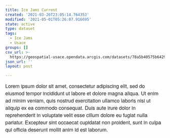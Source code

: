 ```yaml
---
title: Ice Jams Current
created: '2021-03-26T23:05:14.764353'
modified: '2021-05-01T05:26:07.916695'
state: active
type: dataset
tags:
  - Ice Jams
  - Usace
groups: []
csv_url: >-
  https://geospatial-usace.opendata.arcgis.com/datasets/78a5b40575b6429d9d96da774e3884b5_0.csv?outSR=%7B%22latestWkid%22%3A3857%2C%22wkid%22%3A102100%7D
json_url: ''
layout: post

---
```

<div style='font-family:&quot;Avenir Next W01&quot;, &quot;Avenir Next W00&quot;, &quot;Avenir Next&quot;, Avenir, &quot;Helvetica Neue&quot;, sans-serif; font-size:16px;'><div style='margin-bottom:3rem;'><div><div style='max-width:100%; display:inherit;'>Lorem ipsum dolor sit amet, consectetur adipiscing elit, sed do eiusmod tempor incididunt ut labore et dolore magna aliqua. Ut enim ad minim veniam, quis nostrud exercitation ullamco laboris nisi ut aliquip ex ea commodo consequat. Duis aute irure dolor in reprehenderit in voluptate velit esse cillum dolore eu fugiat nulla pariatur. Excepteur sint occaecat cupidatat non proident, sunt in culpa qui officia deserunt mollit anim id est laborum.</div></div></div></div><div style='margin-bottom:3rem; display:inherit; font-family:&quot;Avenir Next W01&quot;, &quot;Avenir Next W00&quot;, &quot;Avenir Next&quot;, Avenir, &quot;Helvetica Neue&quot;, sans-serif; font-size:16px;'><div style='margin-bottom:3rem; display:inherit;'></div></div>
